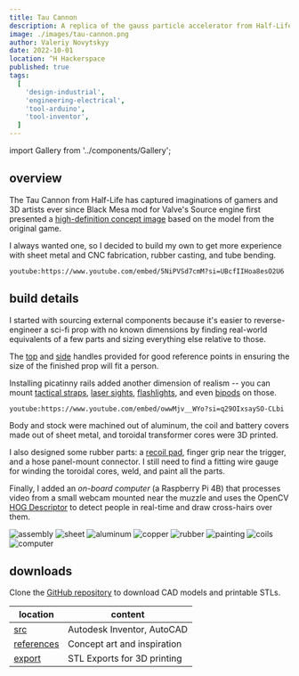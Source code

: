 ```yaml
---
title: Tau Cannon
description: A replica of the gauss particle accelerator from Half-Life 1 game
image: ./images/tau-cannon.png
author: Valeriy Novytskyy
date: 2022-10-01
location: ^H Hackerspace
published: true
tags:
  [
    'design-industrial',
    'engineering-electrical',
    'tool-arduino',
    'tool-inventor',
  ]
---
```


import Gallery from '../components/Gallery';

## overview

The Tau Cannon from Half-Life has captured imaginations of gamers and 3D artists ever since Black Mesa mod for Valve's Source engine first presented a [high-definition concept image](https://steamuserimages-a.akamaihd.net/ugc/1664606477131939319/8DF7F5E523E55435A730B38C35BE2B0A11D14E02/?imw=5000&imh=5000&ima=fit&impolicy=Letterbox&imcolor=%23000000&letterbox=false) based on the model from the original game.

I always wanted one, so I decided to build my own to get more experience with sheet metal and CNC fabrication, rubber casting, and tube bending.

`youtube:https://www.youtube.com/embed/5NiPVSd7cmM?si=UBcfIIHoa8esO2U6`

## build details

I started with sourcing external components because it's easier to reverse-engineer a sci-fi prop with no known dimensions by finding real-world equivalents of a few parts and sizing everything else relative to those.

The [top](https://www.amazon.com/SMALLRIG-Handle-Anti-Off-Designed-Adapter/dp/B07BT7XXN9) and [side](https://marksalecenter.com/product/supeirxiu-quick-connect-handle-for-hand-guard-can-be-tilted-to-5-non-slip-and-scratch-resistant-positionsblack/) handles  provided for good reference points in ensuring the size of the finished prop will fit a person.

Installing picatinny rails added another dimension of realism -- you can mount [tactical straps](https://www.amazon.com/dp/B08RF1LJDT), [laser sights](https://www.amazon.com/EZshoot-Tactical-Picatinny-Magnetic-Rechargeable/dp/B09TB3W5LD), [flashlights](https://www.amazon.com/Feyachi-FL11-MB-Tactical-Flashlight-Picatinny/dp/B09MW4HV72), and even [bipods](https://www.amazon.com/CVLIFE-Tactical-Adjustable-Release-Picatinny/dp/B01N43IPLF) on those.

`youtube:https://www.youtube.com/embed/owwMjv__WYo?si=q29OIxsaySO-CLbi`

Body and stock were machined out of aluminum, the coil and battery covers made out of sheet metal, and toroidal transformer cores were 3D printed.

I also designed some rubber parts: a [recoil pad](https://www.amazon.com/s?k=rubber+recoil+pad+AR-15&i=sporting), finger grip near the trigger, and a hose panel-mount connector. I still need to find a fitting wire gauge for winding the toroidal cores, weld, and paint all the parts.

Finally, I added an *on-board computer* (a Raspberry Pi 4B) that processes video from a small webcam mounted near the muzzle and uses the OpenCV [HOG Descriptor](https://automaticaddison.com/how-to-detect-pedestrians-in-images-and-video-using-opencv/) to detect people in real-time and draw cross-hairs over them.

<Gallery>
  <img alt="assembly" src="./images/tau-test.jpg"/>
  <img alt="sheet" src="./images/tau-parts02.jpg"/>
  <img alt="aluminum" src="./images/tau-parts03.jpg"/>
  <img alt="copper" src="./images/tau-parts04.jpg"/>
  <img alt="rubber" src="./images/tau-rubber2.jpg"/>
  <img alt="painting" src="./images/tau-assembly.jpg"/>
  <img alt="coils" src="./images/tau-coil-winding.jpg"/>
  <img alt="computer" src="./images/tau-computer.jpg"/>
</Gallery>

## downloads

Clone the [GitHub repository](https://github.com/01binary/tau) to download CAD models and printable STLs.

| location                                                                          | content                     |
| --------------------------------------------------------------------------------- | --------------------------- |
| [src](https://github.com/01binary/tau/tree/master/src)                            | Autodesk Inventor, AutoCAD  |
| [references](https://github.com/01binary/tau/tree/master/references)              | Concept art and inspiration |
| [export](https://github.com/01binary/tau/tree/master/export)                      | STL Exports for 3D printing |

